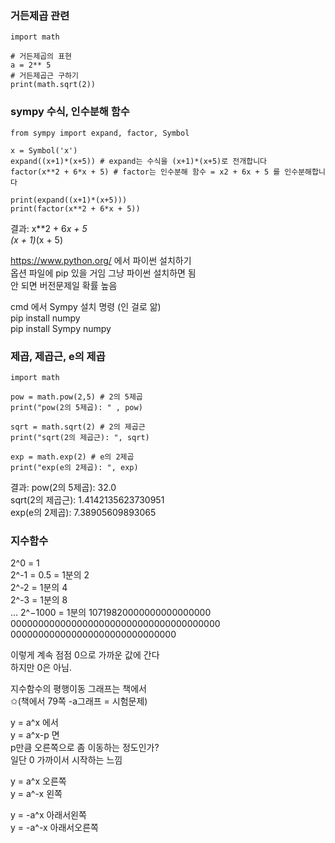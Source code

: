 
### 거든제곱 관련 
```
import math 

# 거든제곱의 표현  
a = 2** 5 
# 거든제곱근 구하기 
print(math.sqrt(2))
```

### sympy 수식, 인수분해 함수 
```
from sympy import expand, factor, Symbol 

x = Symbol('x') 
expand((x+1)*(x+5)) # expand는 수식을 (x+1)*(x+5)로 전개합니다 
factor(x**2 + 6*x + 5) # factor는 인수분해 함수 = x2 + 6x + 5 를 인수분해합니다 

print(expand((x+1)*(x+5))) 
print(factor(x**2 + 6*x + 5)) 
```
결과: x**2 + 6*x + 5  
(x + 1)*(x + 5)  
  
https://www.python.org/ 에서 파이썬 설치하기  
옵션 파일에 pip 있을 거임 그냥 파이썬 설치하면 됨  
안 되면 버전문제일 확률 높음  
  
cmd 에서 Sympy 설치 명령 (인 걸로 앎)  
pip install numpy  
pip install Sympy numpy  
  
### 제곱, 제곱근, e의 제곱 
```
import math 

pow = math.pow(2,5) # 2의 5제곱 
print("pow(2의 5제곱): " , pow)

sqrt = math.sqrt(2) # 2의 제곱근 
print("sqrt(2의 제곱근): ", sqrt)

exp = math.exp(2) # e의 2제곱 
print("exp(e의 2제곱): ", exp) 
```
결과: pow(2의 5제곱):  32.0  
sqrt(2의 제곱근):  1.4142135623730951  
exp(e의 2제곱):  7.38905609893065  
  
### 지수함수 
2^0 = 1  
2^-1 = 0.5 = 1분의 2  
2^-2 = 1분의 4  
2^-3 = 1분의 8  
...
2^−1000 = 1분의 10719820000000000000000  
00000000000000000000000000000000000000  
000000000000000000000000000000  
  
이렇게 계속 점점 0으로 가까운 값에 간다  
하지만 0은 아님.  
  
지수함수의 평행이동 그래프는 책에서  
✩(책에서 79쪽 -a그래프 = 시험문제)  
  
y = a^x 에서  
y = a^x-p 면  
p만큼 오른쪽으로 좀 이동하는 정도인가?  
일단 0 가까이서 시작하는 느낌  
  
y = a^x 오른쪽  
y = a^-x 왼쪽  
  
y = -a^x 아래서왼쪽  
y = -a^-x 아래서오른쪽  
  

